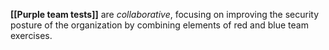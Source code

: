 **[[Purple team tests]]** are _collaborative_, focusing on improving the security posture of the organization by combining elements of red and blue team exercises.